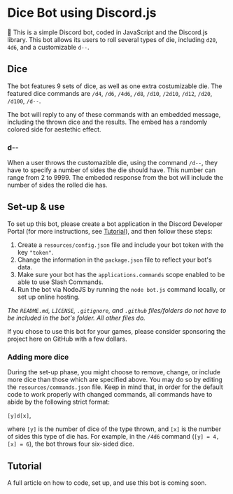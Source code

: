 # Dice Bot using Discord.js
🎲 This is a simple Discord bot, coded in JavaScript and the Discord.js library. This bot allows its users to roll several types of die, including `d20`, `4d6`, and a customizable `d--`.

## Dice
The bot features 9 sets of dice, as well as one extra costumizable die. The featured dice commands are `/d4`, `/d6`, `/4d6`, `/d8`, `/d10`, `/2d10`, `/d12`, `/d20`, `/d100`, `/d--`.

The bot will reply to any of these commands with an embedded message, including the thrown dice and the results. The embed has a randomly colored side for aestethic effect.

### d--
When a user throws the customazible die, using the command `/d--`, they have to specify a number of sides the die should have. This number can range from 2 to 9999. The embeded response from the bot will include the number of sides the rolled die has. 

## Set-up & use
To set up this bot, please create a bot application in the Discord Developer Portal (for more instructions, see [Tutorial](/README.md#tutorial)), and then follow these steps:

1. Create a `resources/config.json` file and include your bot token with the key `"token"`.
2. Change the information in the `package.json` file to reflect your bot's data.
3. Make sure your bot has the `applications.commands` scope enabled to be able to use Slash Commands.
4. Run the bot via NodeJS by running the `node bot.js` command locally, or set up online hosting.

*The `README.md`, `LICENSE`, `.gitignore`, and `.github` files/folders do not have to be included in the bot's folder. All other files do.*

If you chose to use this bot for your games, please consider sponsoring the project here on GitHub with a few dollars.

### Adding more dice
During the set-up phase, you might choose to remove, change, or include more dice than those which are specified above. You may do so by editing the `resources/commands.json` file. Keep in mind that, in order for the default code to work properly with changed commands, all commands have to abide by the following strict format:

`[y]d[x]`,

where `[y]` is the number of dice of the type thrown, and `[x]` is the number of sides this type of die has. For example, in the `/4d6` command (`[y] = 4, [x] = 6`), the bot throws four six-sided dice.

## Tutorial
A full article on how to code, set up, and use this bot is coming soon.
